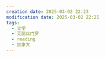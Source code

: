 ```yaml
---
creation date: 2025-03-02 22:23
modification date: 2025-03-02 22:25
tags:
  - 文学
  - 艾丽丝门罗
  - reading
  - 加拿大
---
```

